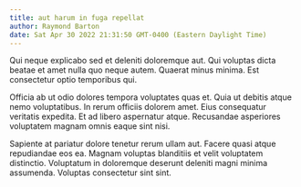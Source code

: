 ```yaml
---
title: aut harum in fuga repellat
author: Raymond Barton
date: Sat Apr 30 2022 21:31:50 GMT-0400 (Eastern Daylight Time)
---
```

Qui neque explicabo sed et deleniti doloremque aut. Qui voluptas dicta beatae et amet nulla quo neque autem. Quaerat minus minima. Est consectetur optio temporibus qui.

 Officia ab ut odio dolores tempora voluptates quas et. Quia ut debitis atque nemo voluptatibus. In rerum officiis dolorem amet. Eius consequatur veritatis expedita. Et ad libero aspernatur atque. Recusandae asperiores voluptatem magnam omnis eaque sint nisi.

 Sapiente at pariatur dolore tenetur rerum ullam aut. Facere quasi atque repudiandae eos ea. Magnam voluptas blanditiis et velit voluptatem distinctio. Voluptatum in doloremque deserunt deleniti magni minima assumenda. Voluptas consectetur sint sint.